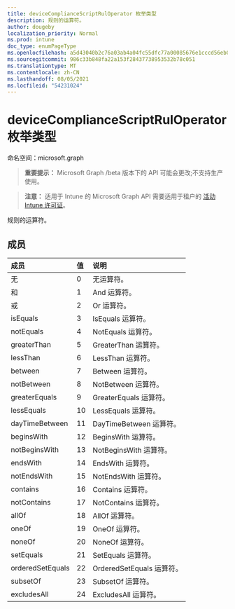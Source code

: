 ```yaml
---
title: deviceComplianceScriptRulOperator 枚举类型
description: 规则的运算符。
author: dougeby
localization_priority: Normal
ms.prod: intune
doc_type: enumPageType
ms.openlocfilehash: a5d43040b2c76a03ab4a04fc55dfc77a00085676e1cccd56eb044616962f5ff8
ms.sourcegitcommit: 986c33b848fa22a153f28437738953532b78c051
ms.translationtype: MT
ms.contentlocale: zh-CN
ms.lasthandoff: 08/05/2021
ms.locfileid: "54231024"
---
```

# <a name="devicecompliancescriptruloperator-enum-type"></a>deviceComplianceScriptRulOperator 枚举类型

命名空间：microsoft.graph

> **重要提示：** Microsoft Graph /beta 版本下的 API 可能会更改;不支持生产使用。

> **注意：** 适用于 Intune 的 Microsoft Graph API 需要适用于租户的 [活动 Intune 许可证](https://go.microsoft.com/fwlink/?linkid=839381)。

规则的运算符。

## <a name="members"></a>成员
|成员|值|说明|
|:---|:---|:---|
|无|0|无运算符。|
|和|1 |And 运算符。|
|或|2 |Or 运算符。|
|isEquals|3 |IsEquals 运算符。|
|notEquals|4 |NotEquals 运算符。|
|greaterThan|5 |GreaterThan 运算符。|
|lessThan|6 |LessThan 运算符。|
|between|7 |Between 运算符。|
|notBetween|8 |NotBetween 运算符。|
|greaterEquals|9 |GreaterEquals 运算符。|
|lessEquals|10 |LessEquals 运算符。|
|dayTimeBetween|11 |DayTimeBetween 运算符。|
|beginsWith|12 |BeginsWith 运算符。|
|notBeginsWith|13 |NotBeginsWith 运算符。|
|endsWith|14 |EndsWith 运算符。|
|notEndsWith|15 |NotEndsWith 运算符。|
|contains|16 |Contains 运算符。|
|notContains|17 |NotContains 运算符。|
|allOf|18 |AllOf 运算符。|
|oneOf|19|OneOf 运算符。|
|noneOf|20|NoneOf 运算符。|
|setEquals| 21|SetEquals 运算符。|
|orderedSetEquals|22|OrderedSetEquals 运算符。|
|subsetOf|23|SubsetOf 运算符。|
|excludesAll|24|ExcludesAll 运算符。|




